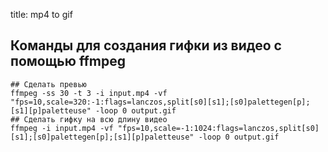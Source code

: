title: mp4 to gif

## Команды для создания гифки из видео с помощью ffmpeg

```shell
## Сделать превью
ffmpeg -ss 30 -t 3 -i input.mp4 -vf "fps=10,scale=320:-1:flags=lanczos,split[s0][s1];[s0]palettegen[p];[s1][p]paletteuse" -loop 0 output.gif
## Сделать гифку на всю длину видео
ffmpeg -i input.mp4 -vf "fps=10,scale=-1:1024:flags=lanczos,split[s0][s1];[s0]palettegen[p];[s1][p]paletteuse" -loop 0 output.gif
```